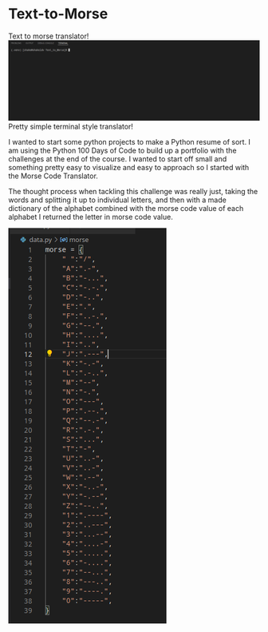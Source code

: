 # Text-to-Morse

Text to morse translator!
![fun](/images/Fun.gif)
Pretty simple terminal style translator!

I wanted to start some python projects to make a Python resume of sort. I am using the Python 100 Days of Code to build up a portfolio with the challenges at the end of the course. I wanted to start off small and something pretty easy to visualize and easy to approach so I started with the Morse Code Translator.


The thought process when tackling this challenge was really just, taking the words and splitting it up to individual letters, and then with a made dictionary of the alphabet combined with the morse code value of each alphabet I returned the letter in morse code value.

![thought](/images/DictionaryData.png)


